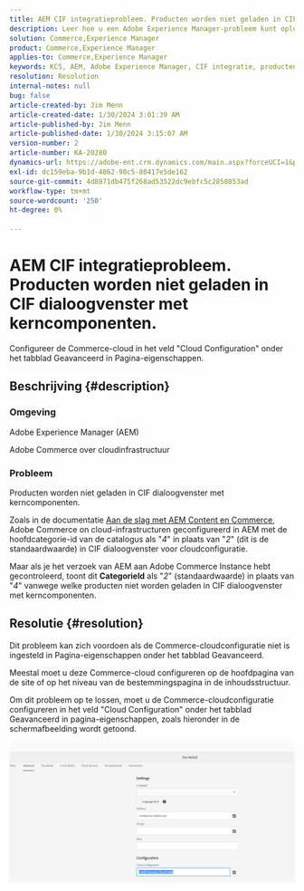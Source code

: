 ```yaml
---
title: AEM CIF integratieprobleem. Producten worden niet geladen in CIF dialoogvenster met kerncomponenten.
description: Leer hoe u een Adobe Experience Manager-probleem kunt oplossen waarbij producten niet worden geladen in CIF dialoogvenster met kerncomponenten.
solution: Commerce,Experience Manager
product: Commerce,Experience Manager
applies-to: Commerce,Experience Manager
keywords: KCS, AEM, Adobe Experience Manager, CIF integratie, producten, niet laden, CIF de dialoog van de kerncomponent, het Oplossen van problemen, Adobe Commerce, AC, wolkeninfrastructuur
resolution: Resolution
internal-notes: null
bug: false
article-created-by: Jim Menn
article-created-date: 1/30/2024 3:01:39 AM
article-published-by: Jim Menn
article-published-date: 1/30/2024 3:15:07 AM
version-number: 2
article-number: KA-20280
dynamics-url: https://adobe-ent.crm.dynamics.com/main.aspx?forceUCI=1&pagetype=entityrecord&etn=knowledgearticle&id=62ebffe1-1bbf-ee11-9079-6045bd006268
exl-id: dc159eba-9b1d-4862-90c5-80417e5de162
source-git-commit: 4d8871db475f268ad53522dc9ebfc5c2850853ad
workflow-type: tm+mt
source-wordcount: '250'
ht-degree: 0%

---
```


# AEM CIF integratieprobleem. Producten worden niet geladen in CIF dialoogvenster met kerncomponenten.


Configureer de Commerce-cloud in het veld &quot;Cloud Configuration&quot; onder het tabblad Geavanceerd in Pagina-eigenschappen.

## Beschrijving {#description}


### Omgeving

Adobe Experience Manager (AEM)

Adobe Commerce over cloudinfrastructuur

### Probleem

Producten worden niet geladen in CIF dialoogvenster met kerncomponenten.

Zoals in de documentatie [Aan de slag met AEM Content en Commerce](https://experienceleague.adobe.com/docs/experience-manager-65/commerce/storefront/getting-started.html), Adobe Commerce on cloud-infrastructuren geconfigureerd in AEM met de hoofdcategorie-id van de catalogus als &quot;*4*&quot; in plaats van &quot;*2*&quot; (dit is de standaardwaarde) in CIF dialoogvenster voor cloudconfiguratie.

Maar als je het verzoek van AEM aan Adobe Commerce Instance hebt gecontroleerd, toont dit <b>CategorieId</b> als &quot;*2*&quot; (standaardwaarde) in plaats van &quot;*4*&quot; vanwege welke producten niet worden geladen in CIF dialoogvenster met kerncomponenten.


## Resolutie {#resolution}


Dit probleem kan zich voordoen als de Commerce-cloudconfiguratie niet is ingesteld in Pagina-eigenschappen onder het tabblad Geavanceerd.

Meestal moet u deze Commerce-cloud configureren op de hoofdpagina van de site of op het niveau van de bestemmingspagina in de inhoudsstructuur.

Om dit probleem op te lossen, moet u de Commerce-cloudconfiguratie configureren in het veld &quot;Cloud Configuration&quot; onder het tabblad Geavanceerd in pagina-eigenschappen, zoals hieronder in de schermafbeelding wordt getoond.

![](assets/35698328-9514-ed11-b83d-002248086a9c.png)
